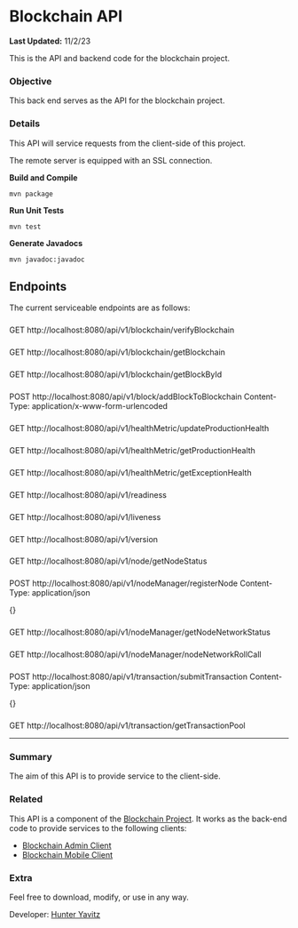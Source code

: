 # Blockchain API
**Last Updated:** 11/2/23

This is the API and backend code for the blockchain project.

### Objective
This back end serves as the API for the blockchain project.

### Details
This API will service requests from the client-side of this project.

The remote server is equipped with an SSL connection.

**Build and Compile**
```shell
mvn package
```

**Run Unit Tests**
```shell
mvn test
```

**Generate Javadocs**
```shell
mvn javadoc:javadoc
```

## Endpoints
The current serviceable endpoints are as follows:

###
GET http://localhost:8080/api/v1/blockchain/verifyBlockchain

###
GET http://localhost:8080/api/v1/blockchain/getBlockchain

###
GET http://localhost:8080/api/v1/blockchain/getBlockById

###
POST http://localhost:8080/api/v1/block/addBlockToBlockchain
Content-Type: application/x-www-form-urlencoded

###
GET http://localhost:8080/api/v1/healthMetric/updateProductionHealth

###
GET http://localhost:8080/api/v1/healthMetric/getProductionHealth

###
GET http://localhost:8080/api/v1/healthMetric/getExceptionHealth

###
GET http://localhost:8080/api/v1/readiness

###
GET http://localhost:8080/api/v1/liveness

###
GET http://localhost:8080/api/v1/version

###
GET http://localhost:8080/api/v1/node/getNodeStatus

###
POST http://localhost:8080/api/v1/nodeManager/registerNode
Content-Type: application/json

{}

###
GET http://localhost:8080/api/v1/nodeManager/getNodeNetworkStatus

###
GET http://localhost:8080/api/v1/nodeManager/nodeNetworkRollCall

###
POST http://localhost:8080/api/v1/transaction/submitTransaction
Content-Type: application/json

{}

###
GET http://localhost:8080/api/v1/transaction/getTransactionPool

---

### Summary
The aim of this API is to provide service to the client-side.

### Related
This API is a component of the [Blockchain Project](https://github.com/hunteryavitz/blockchain-main).  It works as the back-end code to provide services to the following clients:

- [Blockchain Admin Client](https://github.com/hunteryavitz/blockchain-client-admin)
- [Blockchain Mobile Client](https://github.com/hunteryavitz/blockchain-client-mobile)

### Extra
Feel free to download, modify, or use in any way.

Developer: [Hunter Yavitz](mailto:h.yavitz@gmail.com)
